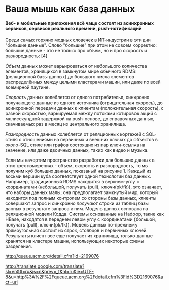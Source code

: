 # Ваша мышь как база данных

#### Веб- и мобильные приложения всё чаще состоят из асинхронных сервисов, сервисов реального времени, push-нотификаций

Среди самых горячих модных словечек в ИТ-индустрии в эти дни "большие данные". 
Слово "большие" при этом не совсем корректно: большие данные - это не только про объем, но и про скорость и разнородность: [4]

*Объем* данных может варьироваться от небольшого количества элементов, хранящихся в замкнутом мире обычного RDMS (реляционной базы данных) до большого числа элементов распределённых между целыми кластерами машин, или даже по всей всемирной паутине.

*Скорость* данных колеблется от одного потребителья, синхронно получающего данные из одного источника (отрицательная скорось), до асинхронной передачи данных к клиентам (положительная скорость), с разной скоростью, варьируемая между потоками котировок акций с мллисекундной задержкой на push-основе, до справочных данных, скачиваемых раз в месяц из центрального хранилища.

*Разнородность* данных колеблется от реляционных кортежей с SQL-стиля с отношениями на первичных и внешних ключах до объектов в около-SQL стиле или графов состоящих из пар ключ-ссылка на значение, или даже двоичных данных, таких как видео и музыка.

Если мы начертим пространство разработки для больших данных в этих трех измерениях - объем, скорость и разнородность, то мы получим куб больших данных, показаный на рисунке 1. Каждый из восьми вершин куба соответствует одной технологии баз данных. Например, традиционный RDMS находится в верхнем-углу с координатами (небольшой, получать (pull), ключи(pk/fk)), это означает, что наборы данных малы; она предполагает замкнутый мир, который находится под полным контролем со стороны базы данных, клиенты совершают запрос и синхронно *получают* строки из таблиц базы данных в результате запроса к ним. Модель данных основана на реляционной модели Кодда. Системы основанные на Hadoop, такие как HBase, находятся в переднем левом углу с координатами (большой, получать (pull), ключи(pk/fk)). Модель данных по-прежнему прямоугольная состоит из строк, столбцов и первичных ключей. Результаты клиент все еще получает из хранилища, только данные хранятся на кластере машин, использующих некоторые схемы разделения.

http://queue.acm.org/detail.cfm?id=2169076

http://translate.google.com/translate?sl=en&tl=ru&js=n&prev=_t&hl=ru&ie=UTF-8&u=http%3A%2F%2Fqueue.acm.org%2Fdetail.cfm%3Fid%3D2169076&act=url
